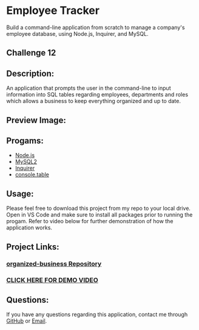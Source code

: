 # Employee Tracker
 Build a command-line application from scratch to manage a company's employee database, using Node.js, Inquirer, and MySQL.
 ## Challenge 12

## **Description:**
An application that prompts the user in the command-line to input information into SQL tables regarding employees, departments and roles which allows a business to keep everything organized and up to date.  

## **Preview Image:**


## **Progams:**
* [Node.js](https://nodejs.org/en/)
* [MySQL2](https://www.npmjs.com/package/mysql2)
* [Inquirer](https://www.npmjs.com/package/inquirer)
* [console.table](https://www.npmjs.com/package/console.table)

## **Usage:**
Please feel free to download this project from my repo to your local drive. Open in VS Code and make sure to install all packages prior to running the progam. Refer to video below for further demonstration of how the application works. 

## **Project Links:**
### [**organized-business Repository**](https://github.com/Metelak/Team-Maker)
### [**CLICK HERE FOR DEMO VIDEO**](https://watch.screencastify.com/v/iPd56V9q9ASPKVq6dHb5)

## **Questions:**
If you have any questions regarding this application, contact me through [GitHub](https://github.com/Metelak) or [Email](megan.metelak@gmail.com).
